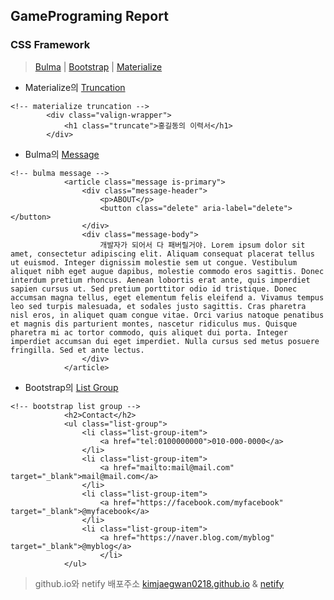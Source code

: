 ## GamePrograming Report
### CSS Framework

> [Bulma](https://bulma.io/) | [Bootstrap](https://getbootstrap.com/) | [Materialize](https://materializecss.com/)
   
* Materialize의 [Truncation](https://materializecss.com/helpers.html)
```
<!-- materialize truncation -->
        <div class="valign-wrapper">
            <h1 class="truncate">홍길동의 이력서</h1>
        </div>
```
   
* Bulma의 [Message](https://bulma.io/documentation/components/message/)
```
<!-- bulma message -->
            <article class="message is-primary">
                <div class="message-header">
                    <p>ABOUT</p>
                    <button class="delete" aria-label="delete"></button>
                </div>
                <div class="message-body">
                    개발자가 되어서 다 패버릴거야. Lorem ipsum dolor sit amet, consectetur adipiscing elit. Aliquam consequat placerat tellus ut euismod. Integer dignissim molestie sem ut congue. Vestibulum aliquet nibh eget augue dapibus, molestie commodo eros sagittis. Donec interdum pretium rhoncus. Aenean lobortis erat ante, quis imperdiet sapien cursus ut. Sed pretium porttitor odio id tristique. Donec accumsan magna tellus, eget elementum felis eleifend a. Vivamus tempus leo sed turpis malesuada, et sodales justo sagittis. Cras pharetra nisl eros, in aliquet quam congue vitae. Orci varius natoque penatibus et magnis dis parturient montes, nascetur ridiculus mus. Quisque pharetra mi ac tortor commodo, quis aliquet dui porta. Integer imperdiet accumsan dui eget imperdiet. Nulla cursus sed metus posuere fringilla. Sed et ante lectus.
                </div>
            </article>
```
* Bootstrap의 [List Group](https://getbootstrap.com/docs/5.2/components/list-group/)
```
<!-- bootstrap list group -->
            <h2>Contact</h2>
            <ul class="list-group">
                <li class="list-group-item">
                    <a href="tel:0100000000">010-000-0000</a>
                </li>
                <li class="list-group-item">
                    <a href="mailto:mail@mail.com" target="_blank">mail@mail.com</a>
                </li>
                <li class="list-group-item">
                    <a href="https://facebook.com/myfacebook" target="_blank">@myfacebook</a>
                </li>
                <li class="list-group-item">
                    <a href="https://naver.blog.com/myblog" target="_blank">@myblog</a>
                    </li>
            </ul>
```
> github.io와 netify 배포주소 [kimjaegwan0218.github.io](https://kimjaegwan0218.github.io/) & [netify](https://gameprogramingreport.netlify.app/)
